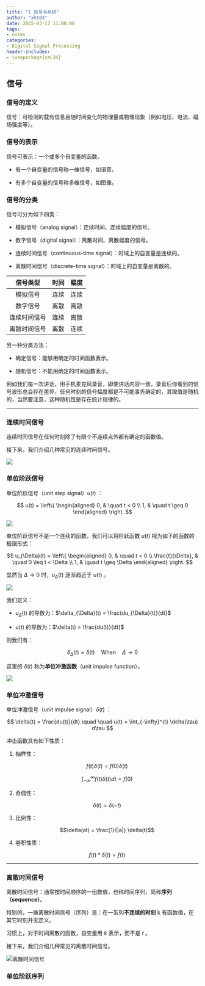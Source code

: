 ```yaml
---
title: "1 信号与系统"
author: "xht03"
date: 2025-03-17 11:00:00
tags:
- notes
categories:
- Digital Signal Processing
header-includes:
- \usepackage{xeCJK}
---
```


## 信号

### 信号的定义

信号：可检测的载有信息且随时间变化的物理量或物理现象（例如电压、电流、磁场强度等）。

### 信号的表示

信号可表示：一个或多个自变量的函数。

- 有一个自变量的信号称一维信号，如语音。

- 有多个自变量的信号称多维信号，如图像。

### 信号的分类

信号可分为如下四类：

- 模拟信号（analog signal）：连续时间、连续幅度的信号。

- 数字信号（digital signal）：离散时间、离散幅度的信号。

- 连续时间信号（continuous-time signal）：时域上的自变量是连续的。

- 离散时间信号（discrete-time signal）：时域上的自变量是离散的。

| 信号类型 | 时间 | 幅度 |
| :---: | :---: | :---: |
| 模拟信号 | 连续 | 连续 |
| 数字信号 | 离散 | 离散 |
| 连续时间信号 | 连续 | 离散 |
| 离散时间信号 | 离散 | 连续 |

另一种分类方法：

- 确定信号：能够用确定的时间函数表示。

- 随机信号：不能用确定的时间函数表示。

例如我们每一次讲话，用手机麦克风录音，即使讲话内容一致，录音后你看到的信号波形总会存在差异，任何时刻的信号幅度都是不可能事先确定的，其取值是随机的，当然要注意，这种随机性是存在统计规律的。

---

### 连续时间信号

连续时间信号在任何时刻除了有限个不连续点外都有确定的函数值。

接下来，我们介绍几种常见的连续时间信号。

![](https://ref.xht03.online/202503241535286.png)

### 单位阶跃信号

单位阶跃信号（unit step signal）$u(t)$ ：

$$
u(t) = \left\{
\begin{aligned}
0, & \quad t < 0 \\
1, & \quad t \geq 0
\end{aligned}
\right.
$$

![](https://ref.xht03.online/202503241540148.png)

单位阶跃信号不是一个连续的函数，我们可以将阶跃函数 $u(t)$ 视为如下的函数的极限形式：

$$
u_{\Delta}(t) = \left\{
\begin{aligned}
0, & \quad t < 0 \\
\frac{t}{\Delta}, & \quad 0 \leq t < \Delta \\
1, & \quad t \geq \Delta
\end{aligned}
\right.
$$

显然当 $\Delta \to 0$ 时，$u_{\Delta}(t)$ 逐渐趋近于 $u(t)$ 。

![](https://ref.xht03.online/202503241544266.png)

我们定义：

- $u_{\Delta}(t)$ 的导数为：$\delta_{\Delta}(t) = \frac{du_{\Delta}(t)}{dt}$

- $u(t)$ 的导数为：$\delta(t) = \frac{du(t)}{dt}$

则我们有：

$$ 
\delta_{\Delta}(t) = \delta(t) \quad \text{When} \quad \Delta \to 0
$$

这里的 $\delta(t)$ 称为**单位冲激函数**（unit impulse function）。

![](https://ref.xht03.online/202503241603440.png)

### 单位冲激信号

单位冲激信号（unit impulse signal）$\delta(t)$ ：

$$
\delta(t) = \frac{du(t)}{dt} \quad \quad u(t) = \int_{-\infty}^{t} \delta(\tau) d\tau
$$

冲击函数具有如下性质：

1. 抽样性：

    $$f(t) \delta(t) = f(0) \delta(t)$$

    $$\int_{-\infty}^{\infty} f(t) \delta(t) dt = f(0)$$

2. 奇偶性：

    $$\delta(t) = \delta(-t)$$

3. 比例性：

    $$\delta(at) = \frac{1}{|a|} \delta(t)$$

4. 卷积性质：

    $$f(t)*\delta(t) = f(t)$$

---

### 离散时间信号

离散时间信号：通常按时间顺序的一组数值，也称时间序列，简称**序列（sequence）**。

特别的，一维离散时间信号（序列）是：在一系列**不连续的时刻** k 有函数值，在其它时刻并无定义。

习惯上，对于时间离散的函数，自变量用 $k$ 表示，而不是 $t$ 。

接下来，我们介绍几种常见的离散时间信号。

![离散时间信号](https://ref.xht03.online/202503241828132.png)

### 单位阶跃序列







